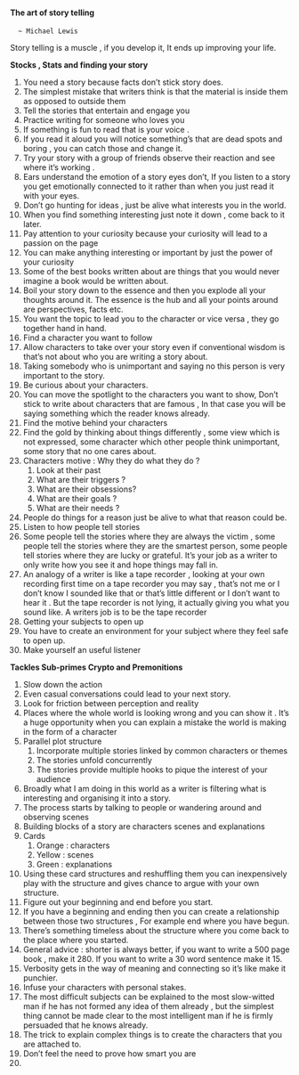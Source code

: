 #### The art of story telling
      ~ Michael Lewis

  Story telling is a muscle , if you develop it,   It ends up improving your life.


**Stocks , Stats and finding your story**

1. You need a story because facts don’t stick story does.
2. The simplest mistake that writers think is that the material is inside them as opposed to outside them 
3. Tell the stories that entertain and engage you 
4. Practice writing for someone who loves you
5. If something is fun to read that is your voice .
6. If you read it aloud you will notice something’s that are dead spots and boring , you can catch those and change it.
7. Try your story with a group of friends observe their reaction and see where it’s working .
8. Ears understand the emotion of a story eyes don’t, If you listen to a story you get emotionally connected to it rather than when you just read it with your eyes.
9. Don’t go hunting for ideas , just be alive what interests you in the world.
10. When you find something interesting just note it down , come back to it later.
11. Pay attention to your curiosity because your curiosity will lead to a passion on the page
12. You can make anything interesting or important by just the power of your curiosity 
13. Some of the best books written about are things that you would never imagine a book would be written about.
14. Boil your story down to the essence and then you explode all your thoughts around it. The essence is the hub and all your points around are perspectives, facts etc.
15. You want the topic to lead you to the character or vice versa , they go together hand in hand.
16. Find a character you want to follow
17. Allow characters to take over your story even if conventional wisdom is that’s not about who you are writing a story about.
18. Taking somebody who is unimportant and saying no this person is very important to the story.
19. Be curious about your characters.
20. You can move the spotlight to the characters you want to show, Don’t stick to write about characters that are famous , In that case you will be saying something which the reader knows already.
21. Find the motive behind your characters 
22. Find the gold by thinking about things differently , some view which is not expressed, some character which other people think unimportant, some story that no one cares about.
23. Characters motive : Why they do what they do ?
    1. Look at their past
    2. What are their triggers ?
    3. What are their obsessions?
    4. What are their goals ?
    5. What are their needs ?
24. People do things for a reason just be alive to what that reason could be.
25. Listen to how people tell stories
26. Some people tell the stories where they are always the victim , some people tell the stories where they are the smartest person, some people tell stories where they are lucky or grateful. It’s your job as a writer to only write how you see it and hope things may fall in.
27. An analogy of a writer is like a tape recorder , looking at your own recording first time on a tape recorder you may say , that’s not me or I don’t know I sounded like that or that’s  little different or I don’t want to hear it . But the tape recorder is not lying, it actually giving you what you sound like. A writers job is to be the tape recorder 
28. Getting your subjects to open up
29. You have to create an environment for your subject where they feel safe to open up.
30. Make yourself an useful listener 

**Tackles Sub-primes Crypto and Premonitions**

1. Slow down the action 
2. Even casual conversations could lead to your next story.
3. Look for friction between perception and reality 
4. Places where the whole world is looking wrong and you can show it . It’s a huge opportunity when you can explain a mistake the world is making in the form of a character
5. Parallel plot structure
   1. Incorporate multiple stories linked by common characters or themes
   2. The stories unfold concurrently 
   3. The stories provide multiple hooks to pique the interest of your audience 
6. Broadly what I am doing in this world as a writer is filtering what is interesting and organising it into a story.
7. The process starts by talking to people or wandering around and observing scenes
8. Building blocks of a story are characters scenes and explanations 
9. Cards
   1. Orange : characters
   2. Yellow : scenes
   3. Green : explanations
10. Using these card structures and reshuffling them you can inexpensively play with the structure and gives chance to argue with your own structure.
11. Figure out your beginning and end before you start.
12. If you have a beginning and ending then you can create a relationship between those two structures , For example end where you have begun.
13. There’s something timeless about the structure where you come back to the place where you started.
14. General advice : shorter is always better, if you want to write a 500 page book , make it 280. If you want to write a 30 word sentence make it 15.
15. Verbosity gets in the way of meaning and connecting so it’s like make it punchier.
16. Infuse your characters with personal stakes.
17. The most difficult subjects can be explained to the most slow-witted man if he has not formed any idea of them already , but the simplest thing cannot be made clear to the most intelligent man if he is firmly persuaded that he knows already.
18. The trick to explain complex things is to create the characters that you are attached to.
19. Don’t feel the need to prove how smart you are 
20. 
